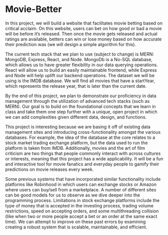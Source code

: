 # Movie-Better

In this project, we will build a website that facilitates movie betting based on critical acclaim. On this website, users can bet on how good or bad a movie will be before it’s released. Then once the movie gets released and actual ratings are available, betters can win or lose money based on how accurate their prediction was (we will design a simple algorithm for this). 

The current tech stack that we plan to use (subject to change) is MERN: MongoDB, Express, React, and Node. MongoDb is a No-SQL database, which allows us to have greater flexibility in our data querying operations. React will allow us to build an easily maintainable frontend, while Express and Node will help uplift our backend operations. The dataset we will be using is the IMDB database. We will find all movies that have a startYear, which represents the release year, that is later than the current date. 

By the end of this project, we plan to demonstrate our proficiency in data management through the utilization of advanced tech stacks (such as MERN). Our goal is to build on the foundational concepts that we learn in class and take them one step further with a unique, open project in which we can add complexities given different data, design, and functions.

This project is interesting because we are basing it off of existing data management sites and introducing cross-functionality amongst the various databases. For example, the idea of the database at the core relates to a stock market trading exchange platform, but the data used to run the platform is taken from IMDB. Additionally, movies and the art of film criticism are two things that people commonly interact with across cultures or interests, meaning that this project has a wide applicability. It will be a fun and interactive tool for movie fanatics and everyday people to gamify their predictions on movie releases every week. 

Some previous systems that have incorporated similar functionality include platforms like Robinhood in which users can exchange stocks or Amazon where users can buy/sell from a marketplace. A number of different sites can be good models for us to observe as we dive deeper into the programming process. Limitations in stock exchange platforms include the type of money that is accepted in the investing process, trading volume restrictions, speed on accepting orders, and some multithreading collision (like when two or more people accept a bet or an order at the same exact time). We can attempt to improve on these past errors by examining creating a robust system that is scalable, maintainable, and efficient. 
